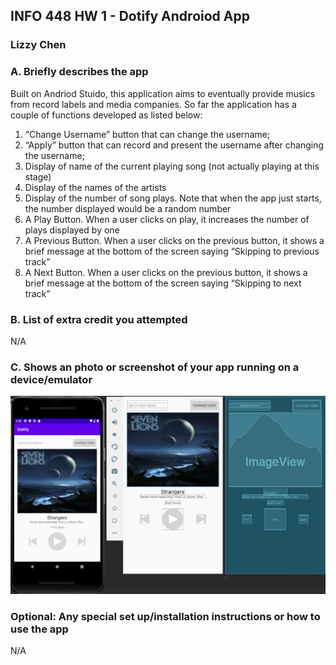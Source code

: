 ## INFO 448 HW 1 - Dotify Androiod App
### Lizzy Chen

### A. Briefly describes the app

Built on Andriod Stuido, this application aims to eventually provide musics from record labels and media companies. So far the application has a couple of functions developed as listed below:
1. “Change Username” button that can change the username;
2. “Apply” button that can record and present the username after changing the username;
3. Display of name of the current playing song (not actually playing at this stage)
4. Display of the names of the artists
5. Display of the number of song plays. Note that when the app just starts, the number displayed would be a random number
6. A Play Button. When a user clicks on play, it increases the number of plays displayed by one
7. A Previous Button. When a user clicks on the previous button, it shows a brief message at the bottom of the screen saying “Skipping to previous track”
8. A Next Button. When a user clicks on the previous button, it shows a brief message at the bottom of the screen saying “Skipping to next track”


### B. List of extra credit you attempted

N/A


### C. Shows an photo or screenshot of your app running on a device/emulator

<img src="HW1.png" alt="hw1_diagram" style="zoom:75%;" />


### Optional: Any special set up/installation instructions or how to use the app

N/A
